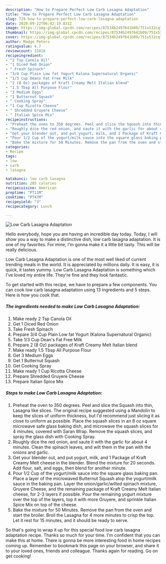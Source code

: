 ```yaml
---
description: "How to Prepare Perfect Low Carb Lasagna Adaptation"
title: "How to Prepare Perfect Low Carb Lasagna Adaptation"
slug: 729-how-to-prepare-perfect-low-carb-lasagna-adaptation
date: 2020-09-22T06:42:19.031Z
image: https://img-global.cpcdn.com/recipes/87534b2497641b09/751x532cq70/low-carb-lasagna-adaptation-recipe-main-photo.jpg
thumbnail: https://img-global.cpcdn.com/recipes/87534b2497641b09/751x532cq70/low-carb-lasagna-adaptation-recipe-main-photo.jpg
cover: https://img-global.cpcdn.com/recipes/87534b2497641b09/751x532cq70/low-carb-lasagna-adaptation-recipe-main-photo.jpg
author: Madge Peters
ratingvalue: 4.7
reviewcount: 15818
recipeingredient:
- "2 Tsp Canola Oil"
- "1 Diced Red Onion"
- " Fresh Spinach"
- "3/4 Cup Plain Low fat Yogurt Kalona Supernatural Organic"
- "1/3 Cup Deans Fat Free Milk"
- "2 (8 Oz) packages of Kraft Creamy Melt Italian blend"
- "1.5 Tbsp All Purpose Flour"
- "3 Medium Eggs"
- "1 Butternut Squash"
- " Cooking Spray"
- "1 Cup Ricotta Cheese"
- " Shredded Gruyere Cheese"
- " Italian Spice Mix"
recipeinstructions:
- "Preheat the oven to 350 degrees. Peel and slice the Squash into thin, Lasagna like slices. The original recipe suggested using a Mandolin to keep the slices of uniform thickness, but I&#39;d recommend just slicing it as close to uniform as possible. Place the squash slices in an 8 oz square microwave safe glass baking dish, and microwave the squash slices for 4 minutes, covered with Saran Wrap. Remove the squash slices, and spray the glass dish with Cooking Spray."
- "Roughly dice the red onion, and saute it with the garlic for about 4 minutes. Clean the spinach leaves, and wilt them in the pan with the onions and garlic."
- "Get your blender out, and put yogurt, milk, and 1 Package of Kraft Creamy Melt cheese in the blender. Blend the mixture for 20 seconds. Add flour, salt, and eggs, then blend for another minute."
- "Pour 1/2 Cup of the yogurt/milk sauce into the square glass baking pan. Place a layer of the microwaved Butternut Squash atop the yogurt/milk sauce in the baking pan. Layer the onion/garlic/wilted spinach mixture, Gruyere Cheese, and the remaining package of Kraft Creamy Melt Italian cheese, for 2-3 layers if possible. Pour the remaining yogurt mixture over the top of the layers, top it with more Gruyere, and sprinkle Italian Spice Mix on top of the cheese."
- "Bake the mixture for 50 Minutes. Remove the pan from the oven and start the broiler. Broil the Lasagna for 4 more minutes to crisp the top. Let it rest for 15 minutes, and it should be ready to serve."
categories:
- Recipe
tags:
- low
- carb
- lasagna

katakunci: low carb lasagna 
nutrition: 285 calories
recipecuisine: American
preptime: "PT11M"
cooktime: "PT47M"
recipeyield: "3"
recipecategory: Lunch

---
```



![Low Carb Lasagna Adaptation](https://img-global.cpcdn.com/recipes/87534b2497641b09/751x532cq70/low-carb-lasagna-adaptation-recipe-main-photo.jpg)

Hello everybody, hope you are having an incredible day today. Today, I will show you a way to make a distinctive dish, low carb lasagna adaptation. It is one of my favorites. For mine, I'm gonna make it a little bit tasty. This will be really delicious.



Low Carb Lasagna Adaptation is one of the most well liked of current trending meals in the world. It is appreciated by millions daily. It is easy, it is quick, it tastes yummy. Low Carb Lasagna Adaptation is something which I've loved my entire life. They're fine and they look fantastic.


To get started with this recipe, we have to prepare a few components. You can cook low carb lasagna adaptation using 13 ingredients and 5 steps. Here is how you cook that.

<!--inarticleads1-->

##### The ingredients needed to make Low Carb Lasagna Adaptation:

1. Make ready 2 Tsp Canola Oil
1. Get 1 Diced Red Onion
1. Take  Fresh Spinach
1. Prepare 3/4 Cup Plain Low fat Yogurt (Kalona Supernatural Organic)
1. Take 1/3 Cup Dean&#39;s Fat Free Milk
1. Prepare 2 (8 Oz) packages of Kraft Creamy Melt Italian blend
1. Make ready 1.5 Tbsp All Purpose Flour
1. Get 3 Medium Eggs
1. Get 1 Butternut Squash
1. Get  Cooking Spray
1. Make ready 1 Cup Ricotta Cheese
1. Prepare  Shredded Gruyere Cheese
1. Prepare  Italian Spice Mix




<!--inarticleads2-->

##### Steps to make Low Carb Lasagna Adaptation:

1. Preheat the oven to 350 degrees. Peel and slice the Squash into thin, Lasagna like slices. The original recipe suggested using a Mandolin to keep the slices of uniform thickness, but I&#39;d recommend just slicing it as close to uniform as possible. Place the squash slices in an 8 oz square microwave safe glass baking dish, and microwave the squash slices for 4 minutes, covered with Saran Wrap. Remove the squash slices, and spray the glass dish with Cooking Spray.
1. Roughly dice the red onion, and saute it with the garlic for about 4 minutes. Clean the spinach leaves, and wilt them in the pan with the onions and garlic.
1. Get your blender out, and put yogurt, milk, and 1 Package of Kraft Creamy Melt cheese in the blender. Blend the mixture for 20 seconds. Add flour, salt, and eggs, then blend for another minute.
1. Pour 1/2 Cup of the yogurt/milk sauce into the square glass baking pan. Place a layer of the microwaved Butternut Squash atop the yogurt/milk sauce in the baking pan. Layer the onion/garlic/wilted spinach mixture, Gruyere Cheese, and the remaining package of Kraft Creamy Melt Italian cheese, for 2-3 layers if possible. Pour the remaining yogurt mixture over the top of the layers, top it with more Gruyere, and sprinkle Italian Spice Mix on top of the cheese.
1. Bake the mixture for 50 Minutes. Remove the pan from the oven and start the broiler. Broil the Lasagna for 4 more minutes to crisp the top. Let it rest for 15 minutes, and it should be ready to serve.




So that's going to wrap it up for this special food low carb lasagna adaptation recipe. Thanks so much for your time. I'm confident that you can make this at home. There is gonna be more interesting food in home recipes coming up. Remember to bookmark this page on your browser, and share it to your loved ones, friends and colleague. Thanks again for reading. Go on get cooking!
